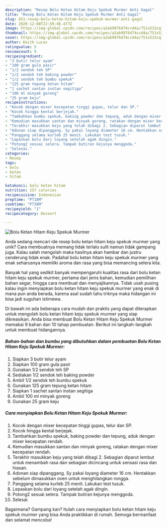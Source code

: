 ```yaml
---
description: "Resep Bolu Ketan Hitam Keju Spekuk Murmer Anti Gagal"
title: "Resep Bolu Ketan Hitam Keju Spekuk Murmer Anti Gagal"
slug: 651-resep-bolu-ketan-hitam-keju-spekuk-murmer-anti-gagal
date: 2020-12-08T22:59:48.477Z
image: https://img-global.cpcdn.com/recipes/a2ab9976d74ccd4a/751x532cq70/bolu-ketan-hitam-keju-spekuk-murmer-foto-resep-utama.jpg
thumbnail: https://img-global.cpcdn.com/recipes/a2ab9976d74ccd4a/751x532cq70/bolu-ketan-hitam-keju-spekuk-murmer-foto-resep-utama.jpg
cover: https://img-global.cpcdn.com/recipes/a2ab9976d74ccd4a/751x532cq70/bolu-ketan-hitam-keju-spekuk-murmer-foto-resep-utama.jpg
author: Keith Lucas
ratingvalue: 5
reviewcount: 9
recipeingredient:
- "3 butir telur ayam"
- "100 gram gula pasir"
- "1/2 sendok teh SP"
- "1/2 sendok teh baking powder"
- "1/2 sendok teh bumbu spekuk"
- "125 gram tepung ketan hitam"
- "1 sachet santan instan segitiga"
- "100 ml minyak goreng"
- "25 gram keju"
recipeinstructions:
- "Kocok dengan mixer kecepatan tinggi gupas, telur dan SP."
- "Kocok hingga kental berjejak."
- "Tambahkan bumbu spekuk, baking powder dan tepung, aduk dengan mixer kecepatan rendah."
- "Kemudian masukkan santan dan minyak goreng, ratakan dengan mixer kecepatan rendah."
- "Terakhir masukkan keju yang telah dibagi 2. Sebagian diparut lembut untuk menambah rasa dan sebagian dicincang untuk sensasi rasa dan hiasan."
- "Adonan siap dipanggang. Sy pakai loyang diameter 16 cm. Hentakkan sebelum dimasukkan oven untuk menghilangkan rongga."
- "Panggang selama kurleb 25 menit. Lakukan test tusuk."
- "Lepaskan bolu dari loyang setelah agak dingin."
- "Potong2 sesuai selera. Tampak butiran kejunya menggoda."
- "Selesai."
categories:
- Resep
tags:
- bolu
- ketan
- hitam

katakunci: bolu ketan hitam 
nutrition: 257 calories
recipecuisine: Indonesian
preptime: "PT18M"
cooktime: "PT38M"
recipeyield: "1"
recipecategory: Dessert

---
```



![Bolu Ketan Hitam Keju Spekuk Murmer](https://img-global.cpcdn.com/recipes/a2ab9976d74ccd4a/751x532cq70/bolu-ketan-hitam-keju-spekuk-murmer-foto-resep-utama.jpg)

Anda sedang mencari ide resep bolu ketan hitam keju spekuk murmer yang unik? Cara membuatnya memang tidak terlalu sulit namun tidak gampang juga. Kalau salah mengolah maka hasilnya akan hambar dan justru cenderung tidak enak. Padahal bolu ketan hitam keju spekuk murmer yang enak seharusnya memiliki aroma dan rasa yang bisa memancing selera kita.

Banyak hal yang sedikit banyak mempengaruhi kualitas rasa dari bolu ketan hitam keju spekuk murmer, pertama dari jenis bahan, kemudian pemilihan bahan segar, hingga cara membuat dan menyajikannya. Tidak usah pusing kalau ingin menyiapkan bolu ketan hitam keju spekuk murmer yang enak di mana pun anda berada, karena asal sudah tahu triknya maka hidangan ini bisa jadi suguhan istimewa.




Di bawah ini ada beberapa cara mudah dan praktis yang dapat diterapkan untuk mengolah bolu ketan hitam keju spekuk murmer yang siap dikreasikan. Anda bisa membuat Bolu Ketan Hitam Keju Spekuk Murmer memakai 9 bahan dan 10 tahap pembuatan. Berikut ini langkah-langkah untuk membuat hidangannya.

<!--inarticleads1-->

##### Bahan-bahan dan bumbu yang dibutuhkan dalam pembuatan Bolu Ketan Hitam Keju Spekuk Murmer:

1. Siapkan 3 butir telur ayam
1. Siapkan 100 gram gula pasir
1. Gunakan 1/2 sendok teh SP
1. Sediakan 1/2 sendok teh baking powder
1. Ambil 1/2 sendok teh bumbu spekuk
1. Gunakan 125 gram tepung ketan hitam
1. Siapkan 1 sachet santan instan segitiga
1. Ambil 100 ml minyak goreng
1. Gunakan 25 gram keju




<!--inarticleads2-->

##### Cara menyiapkan Bolu Ketan Hitam Keju Spekuk Murmer:

1. Kocok dengan mixer kecepatan tinggi gupas, telur dan SP.
1. Kocok hingga kental berjejak.
1. Tambahkan bumbu spekuk, baking powder dan tepung, aduk dengan mixer kecepatan rendah.
1. Kemudian masukkan santan dan minyak goreng, ratakan dengan mixer kecepatan rendah.
1. Terakhir masukkan keju yang telah dibagi 2. Sebagian diparut lembut untuk menambah rasa dan sebagian dicincang untuk sensasi rasa dan hiasan.
1. Adonan siap dipanggang. Sy pakai loyang diameter 16 cm. Hentakkan sebelum dimasukkan oven untuk menghilangkan rongga.
1. Panggang selama kurleb 25 menit. Lakukan test tusuk.
1. Lepaskan bolu dari loyang setelah agak dingin.
1. Potong2 sesuai selera. Tampak butiran kejunya menggoda.
1. Selesai.




Bagaimana? Gampang kan? Itulah cara menyiapkan bolu ketan hitam keju spekuk murmer yang bisa Anda praktikkan di rumah. Semoga bermanfaat dan selamat mencoba!
